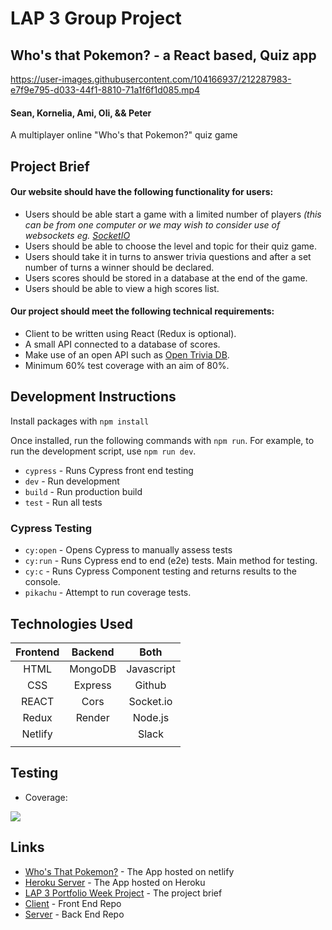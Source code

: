 # LAP 3 Group Project
## Who's that Pokemon? - a React based, Quiz app

https://user-images.githubusercontent.com/104166937/212287983-e7f9e795-d033-44f1-8810-71a1f6f1d085.mp4

#### Sean, Kornelia, Ami, Oli, && Peter

A multiplayer online "Who's that Pokemon?" quiz game

## Project Brief
#### Our website should have the following functionality for users:
- Users should be able start a game with a limited number of players _(this can be from one computer or we may wish to consider use of websockets eg. [SocketIO](https://github.com/getfutureproof/fp_guides_wiki/wiki/Intro-to-Socket.IO)_
- Users should be able to choose the level and topic for their quiz game.
- Users should take it in turns to answer trivia questions and after a set number of turns a winner should be declared.
- Users scores should be stored in a database at the end of the game.
- Users should be able to view a high scores list.

#### Our project should meet the following technical requirements:
- Client to be written using React (Redux is optional).
- A small API connected to a database of scores.
- Make use of an open API such as [Open Trivia DB](https://opentdb.com/api_config.php).
- Minimum 60% test coverage with an aim of 80%.

## Development Instructions
Install packages with `npm install`

Once installed, run the following commands with `npm run`. For example, to run the development script, use `npm run dev`.

* `cypress` - Runs Cypress front end testing
* `dev` - Run development
* `build` - Run production build
* `test` - Run all tests
### Cypress Testing
* `cy:open` - Opens Cypress to manually assess tests
* `cy:run` - Runs Cypress end to end (e2e) tests. Main method for testing.
* `cy:c` - Runs Cypress Component testing and returns results to the console.
* `pikachu` - Attempt to run coverage tests.

## Technologies Used
| **Frontend** | **Backend**        | **Both**   | 
|:------------:|:------------------:|:----------:|
| HTML         | MongoDB            | Javascript |
| CSS          | Express            | Github     | 
| REACT        | Cors               | Socket\.io |
| Redux        | Render             | Node\.js   |
| Netlify      |                    | Slack      |
|              |                    |            |


## Testing
* Coverage:

![](./media/wtpq-testCoverage.png)


## Links
* [Who's That Pokemon?](https://kakuna-matata.netlify.app) - The App hosted on netlify
* [Heroku Server](https://kakunamatata.herokuapp.com) - The App hosted on Heroku
* [LAP 3 Portfolio Week Project](https://gist.github.com/getfutureproof-admin/521aa21341468693326842e63db80fe2) - The project brief
* [Client](https://github.com/oscr1998/Kakuna_Matata_Clientside) - Front End Repo
* [Server](https://github.com/oscr1998/Kakuna_Matata_Serverside) - Back End Repo
